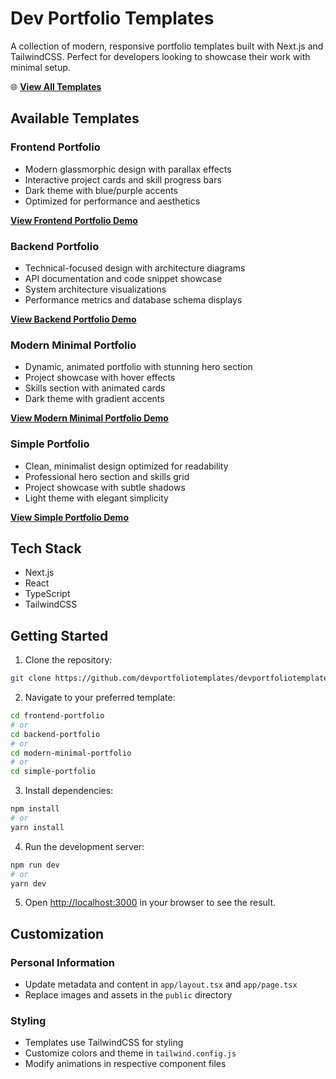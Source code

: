 # Dev Portfolio Templates

A collection of modern, responsive portfolio templates built with Next.js and TailwindCSS. Perfect for developers looking to showcase their work with minimal setup.

🌐 **[View All Templates](https://www.devportfoliotemplates.com)**

## Available Templates

### Frontend Portfolio

- Modern glassmorphic design with parallax effects
- Interactive project cards and skill progress bars
- Dark theme with blue/purple accents
- Optimized for performance and aesthetics

**[View Frontend Portfolio Demo](https://www.devportfoliotemplates.com/portfolios/frontend-portfolio)**

### Backend Portfolio

- Technical-focused design with architecture diagrams
- API documentation and code snippet showcase
- System architecture visualizations
- Performance metrics and database schema displays

**[View Backend Portfolio Demo](https://www.devportfoliotemplates.com/portfolios/backend-portfolio)**

### Modern Minimal Portfolio

- Dynamic, animated portfolio with stunning hero section
- Project showcase with hover effects
- Skills section with animated cards
- Dark theme with gradient accents

**[View Modern Minimal Portfolio Demo](https://www.devportfoliotemplates.com/portfolios/modern-minimal-portfolio)**

### Simple Portfolio

- Clean, minimalist design optimized for readability
- Professional hero section and skills grid
- Project showcase with subtle shadows
- Light theme with elegant simplicity

**[View Simple Portfolio Demo](https://www.devportfoliotemplates.com/portfolios/simple-portfolio)**

## Tech Stack

- Next.js
- React
- TypeScript
- TailwindCSS

## Getting Started

1. Clone the repository:

```bash
git clone https://github.com/devportfoliotemplates/devportfoliotemplates.git
```

2. Navigate to your preferred template:

```bash
cd frontend-portfolio
# or
cd backend-portfolio
# or
cd modern-minimal-portfolio
# or
cd simple-portfolio

```

3. Install dependencies:

```bash
npm install
# or
yarn install
```

4. Run the development server:

```bash
npm run dev
# or
yarn dev
```

5. Open [http://localhost:3000](http://localhost:3000) in your browser to see the result.

## Customization

### Personal Information

- Update metadata and content in `app/layout.tsx` and `app/page.tsx`
- Replace images and assets in the `public` directory

### Styling

- Templates use TailwindCSS for styling
- Customize colors and theme in `tailwind.config.js`
- Modify animations in respective component files

